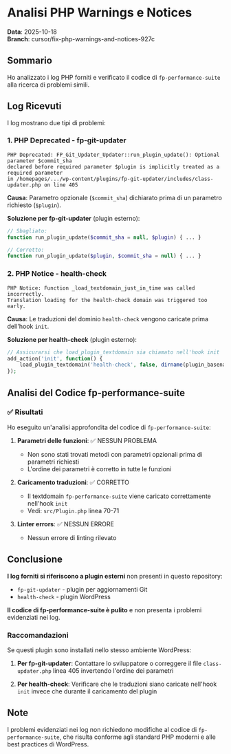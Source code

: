 # Analisi PHP Warnings e Notices

**Data**: 2025-10-18  
**Branch**: cursor/fix-php-warnings-and-notices-927c

## Sommario

Ho analizzato i log PHP forniti e verificato il codice di `fp-performance-suite` alla ricerca di problemi simili.

## Log Ricevuti

I log mostrano due tipi di problemi:

### 1. PHP Deprecated - fp-git-updater

```
PHP Deprecated: FP_Git_Updater_Updater::run_plugin_update(): Optional parameter $commit_sha 
declared before required parameter $plugin is implicitly treated as a required parameter 
in /homepages/.../wp-content/plugins/fp-git-updater/includes/class-updater.php on line 405
```

**Causa**: Parametro opzionale (`$commit_sha`) dichiarato prima di un parametro richiesto (`$plugin`).

**Soluzione per fp-git-updater** (plugin esterno):
```php
// Sbagliato:
function run_plugin_update($commit_sha = null, $plugin) { ... }

// Corretto:
function run_plugin_update($plugin, $commit_sha = null) { ... }
```

### 2. PHP Notice - health-check

```
PHP Notice: Function _load_textdomain_just_in_time was called incorrectly. 
Translation loading for the health-check domain was triggered too early.
```

**Causa**: Le traduzioni del dominio `health-check` vengono caricate prima dell'hook `init`.

**Soluzione per health-check** (plugin esterno):
```php
// Assicurarsi che load_plugin_textdomain sia chiamato nell'hook init
add_action('init', function() {
    load_plugin_textdomain('health-check', false, dirname(plugin_basename(__FILE__)) . '/languages');
});
```

## Analisi del Codice fp-performance-suite

### ✅ Risultati

Ho eseguito un'analisi approfondita del codice di `fp-performance-suite`:

1. **Parametri delle funzioni**: ✅ NESSUN PROBLEMA
   - Non sono stati trovati metodi con parametri opzionali prima di parametri richiesti
   - L'ordine dei parametri è corretto in tutte le funzioni

2. **Caricamento traduzioni**: ✅ CORRETTO
   - Il textdomain `fp-performance-suite` viene caricato correttamente nell'hook `init`
   - Vedi: `src/Plugin.php` linea 70-71

3. **Linter errors**: ✅ NESSUN ERRORE
   - Nessun errore di linting rilevato

## Conclusione

**I log forniti si riferiscono a plugin esterni** non presenti in questo repository:
- `fp-git-updater` - plugin per aggiornamenti Git
- `health-check` - plugin WordPress

**Il codice di fp-performance-suite è pulito** e non presenta i problemi evidenziati nei log.

### Raccomandazioni

Se questi plugin sono installati nello stesso ambiente WordPress:

1. **Per fp-git-updater**: Contattare lo sviluppatore o correggere il file `class-updater.php` linea 405 invertendo l'ordine dei parametri

2. **Per health-check**: Verificare che le traduzioni siano caricate nell'hook `init` invece che durante il caricamento del plugin

## Note

I problemi evidenziati nei log non richiedono modifiche al codice di `fp-performance-suite`, che risulta conforme agli standard PHP moderni e alle best practices di WordPress.
